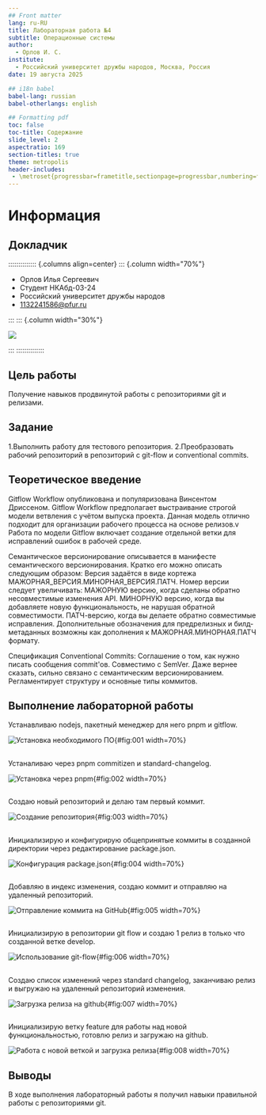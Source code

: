 ```yaml
---
## Front matter
lang: ru-RU
title: Лабораторная работа №4
subtitle: Операционные системы
author:
  - Орлов И. С.
institute:
  - Российский университет дружбы народов, Москва, Россия
date: 19 августа 2025

## i18n babel
babel-lang: russian
babel-otherlangs: english

## Formatting pdf
toc: false
toc-title: Содержание
slide_level: 2
aspectratio: 169
section-titles: true
theme: metropolis
header-includes:
 - \metroset{progressbar=frametitle,sectionpage=progressbar,numbering=fraction}
---
```


# Информация

## Докладчик

:::::::::::::: {.columns align=center}
::: {.column width="70%"}

  * Орлов Илья Сергеевич
  * Студент НКАбд-03-24
  * Российский университет дружбы народов
  * [1132241586@pfur.ru](mailto:1132241586@pfur.ru)

:::
::: {.column width="30%"}

![](./image/orlov.jpg)

:::
::::::::::::::

## Цель работы

Получение навыков продвинутой работы с репозиториями git и релизами.

## Задание

1.Выполнить работу для тестового репозитория.
2.Преобразовать рабочий репозиторий в репозиторий с git-flow и conventional commits.

## Теоретическое введение

Gitflow Workflow опубликована и популяризована Винсентом Дриссеном. Gitflow Workflow предполагает выстраивание строгой модели ветвления с учётом выпуска проекта. Данная модель отлично подходит для организации рабочего процесса на основе релизов.v Работа по модели Gitflow включает создание отдельной ветки для исправлений ошибок в рабочей среде. 

Семантическое версионирование описывается в манифесте семантического версионирования. Кратко его можно описать следующим образом: Версия задаётся в виде кортежа МАЖОРНАЯ_ВЕРСИЯ.МИНОРНАЯ_ВЕРСИЯ.ПАТЧ. Номер версии следует увеличивать: МАЖОРНУЮ версию, когда сделаны обратно несовместимые изменения API. МИНОРНУЮ версию, когда вы добавляете новую функциональность, не нарушая обратной совместимости. ПАТЧ-версию, когда вы делаете обратно совместимые исправления. Дополнительные обозначения для предрелизных и билд-метаданных возможны как дополнения к МАЖОРНАЯ.МИНОРНАЯ.ПАТЧ формату.

Спецификация Conventional Commits: Соглашение о том, как нужно писать сообщения commit'ов. Совместимо с SemVer. Даже вернее сказать, сильно связано с семантическим версионированием. Регламентирует структуру и основные типы коммитов.

## Выполнение лабораторной работы

Устанавливаю nodejs, пакетный менеджер для него pnpm и gitflow.

![Установка необходимого ПО](image/1.png){#fig:001 width=70%}

##

Устаналиваю через pnpm commitizen и standard-changelog.

![Установка через pnpm](image/2.png){#fig:002 width=70%}

##

Создаю новый репозиторий и делаю там первый коммит.

![Создание репозитория](image/3.png){#fig:003 width=70%}

##

Инициализирую и конфигурирую общепринятые коммиты в созданной директории через редактирование package.json.

![Конфигурация package.json](image/4.png){#fig:004 width=70%}

##

Добавляю в индекс изменения, создаю коммит и отправляю на удаленный репозиторий.

![Отправление коммита на GitHub](image/5.png){#fig:005 width=70%}

##

Инициализирую в репозитории git flow и создаю 1 релиз в только что созданной ветке develop.

![Использование git-flow](image/6.png){#fig:006 width=70%}

##

Создаю список изменений через standard changelog, заканчиваю релиз и выгружаю на удаленный репозиторий изменения.

![Загрузка релиза на github](image/7.png){#fig:007 width=70%}

##

Инициализирую ветку feature для работы над новой функциональностью, готовлю релиз и загружаю на github.

![Работа с новой веткой и загрузка релиза](image/8.png){#fig:008 width=70%}

## Выводы

В ходе выполнения лабораторный работы я получил навыки правильной работы с репозиториями git.
